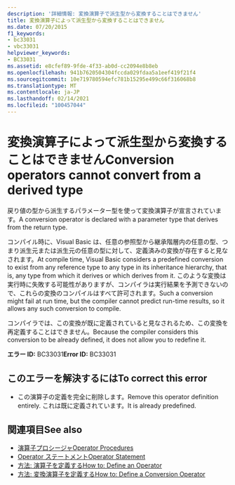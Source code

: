 ```yaml
---
description: '詳細情報: 変換演算子で派生型から変換することはできません'
title: 変換演算子によって派生型から変換することはできません
ms.date: 07/20/2015
f1_keywords:
- bc33031
- vbc33031
helpviewer_keywords:
- BC33031
ms.assetid: e8cfef89-9fde-4f33-ab0d-cc2094e8b8eb
ms.openlocfilehash: 941b7620504304fccda029fdaa5a1eef419f21f4
ms.sourcegitcommit: 10e719780594efc781b15295e499c66f316068b8
ms.translationtype: MT
ms.contentlocale: ja-JP
ms.lasthandoff: 02/14/2021
ms.locfileid: "100457044"
---
```

# <a name="conversion-operators-cannot-convert-from-a-derived-type"></a><span data-ttu-id="1321c-103">変換演算子によって派生型から変換することはできません</span><span class="sxs-lookup"><span data-stu-id="1321c-103">Conversion operators cannot convert from a derived type</span></span>

<span data-ttu-id="1321c-104">戻り値の型から派生するパラメーター型を使って変換演算子が宣言されています。</span><span class="sxs-lookup"><span data-stu-id="1321c-104">A conversion operator is declared with a parameter type that derives from the return type.</span></span>  
  
 <span data-ttu-id="1321c-105">コンパイル時に、Visual Basic は、任意の参照型から継承階層内の任意の型、つまり派生元または派生元の任意の型に対して、定義済みの変換が存在すると見なされます。</span><span class="sxs-lookup"><span data-stu-id="1321c-105">At compile time, Visual Basic considers a predefined conversion to exist from any reference type to any type in its inheritance hierarchy, that is, any type from which it derives or which derives from it.</span></span> <span data-ttu-id="1321c-106">このような変換は実行時に失敗する可能性がありますが、コンパイラは実行結果を予測できないので、これらの変換のコンパイルはすべて許可されます。</span><span class="sxs-lookup"><span data-stu-id="1321c-106">Such a conversion might fail at run time, but the compiler cannot predict run-time results, so it allows any such conversion to compile.</span></span>  
  
 <span data-ttu-id="1321c-107">コンパイラでは、この変換が既に定義されていると見なされるため、この変換を再定義することはできません。</span><span class="sxs-lookup"><span data-stu-id="1321c-107">Because the compiler considers this conversion to be already defined, it does not allow you to redefine it.</span></span>  
  
 <span data-ttu-id="1321c-108">**エラー ID:** BC33031</span><span class="sxs-lookup"><span data-stu-id="1321c-108">**Error ID:** BC33031</span></span>  
  
## <a name="to-correct-this-error"></a><span data-ttu-id="1321c-109">このエラーを解決するには</span><span class="sxs-lookup"><span data-stu-id="1321c-109">To correct this error</span></span>  
  
- <span data-ttu-id="1321c-110">この演算子の定義を完全に削除します。</span><span class="sxs-lookup"><span data-stu-id="1321c-110">Remove this operator definition entirely.</span></span> <span data-ttu-id="1321c-111">これは既に定義されています。</span><span class="sxs-lookup"><span data-stu-id="1321c-111">It is already predefined.</span></span>  
  
## <a name="see-also"></a><span data-ttu-id="1321c-112">関連項目</span><span class="sxs-lookup"><span data-stu-id="1321c-112">See also</span></span>

- [<span data-ttu-id="1321c-113">演算子プロシージャ</span><span class="sxs-lookup"><span data-stu-id="1321c-113">Operator Procedures</span></span>](../programming-guide/language-features/procedures/operator-procedures.md)
- [<span data-ttu-id="1321c-114">Operator ステートメント</span><span class="sxs-lookup"><span data-stu-id="1321c-114">Operator Statement</span></span>](../language-reference/statements/operator-statement.md)
- [<span data-ttu-id="1321c-115">方法: 演算子を定義する</span><span class="sxs-lookup"><span data-stu-id="1321c-115">How to: Define an Operator</span></span>](../programming-guide/language-features/procedures/how-to-define-an-operator.md)
- [<span data-ttu-id="1321c-116">方法: 変換演算子を定義する</span><span class="sxs-lookup"><span data-stu-id="1321c-116">How to: Define a Conversion Operator</span></span>](../programming-guide/language-features/procedures/how-to-define-a-conversion-operator.md)
